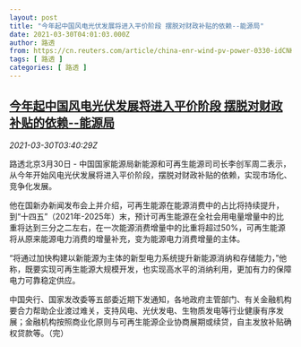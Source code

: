 ```yaml
---
layout: post
title: "今年起中国风电光伏发展将进入平价阶段 摆脱对财政补贴的依赖--能源局"
date: 2021-03-30T04:01:03.000Z
author: 路透
from: https://cn.reuters.com/article/china-enr-wind-pv-power-0330-idCNKBS2BM09C
tags: [ 路透 ]
categories: [ 路透 ]
---
```

<!--1617076863000-->
[今年起中国风电光伏发展将进入平价阶段 摆脱对财政补贴的依赖--能源局](https://cn.reuters.com/article/china-enr-wind-pv-power-0330-idCNKBS2BM09C)
------

<div>
<div><i>2021-03-30T03:40:29Z</i></div><p>路透北京3月30日 - 中国国家能源局新能源和可再生能源司司长李创军周二表示，从今年开始风电光伏发展将进入平价阶段，摆脱对财政补贴的依赖，实现市场化、竞争化发展。</p><p>他在国新办新闻发布会上并介绍，可再生能源在能源消费中的占比将持续提升，到“十四五”（2021年-2025年）末，预计可再生能源在全社会用电量增量中的比重将达到三分之二左右，在一次能源消费增量中的比重将超过50%，可再生能源将从原来能源电力消费的增量补充，变为能源电力消费增量的主体。</p><p>“将通过加快构建以新能源为主体的新型电力系统提升新能源消纳和存储能力，”他称，既要实现可再生能源大规模开发，也实现高水平的消纳利用，更加有力的保障电力可靠稳定供应。</p><p>中国央行、国家发改委等五部委近期下发通知，各地政府主管部门、有关金融机构要合力帮助企业渡过难关，支持风电、光伏发电、生物质发电等行业健康有序发展；金融机构按照商业化原则与可再生能源企业协商展期或续贷，自主发放补贴确权贷款等。（完）</p>
</div>
